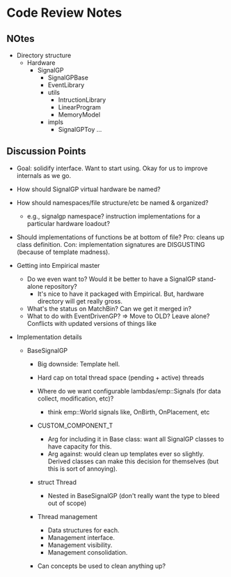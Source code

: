 # Code Review Notes

## NOtes

- Directory structure
  - Hardware
    - SignalGP
      - SignalGPBase
      - EventLibrary
      - utils
        - IntructionLibrary
        - LinearProgram
        - MemoryModel
      - impls
        - SignalGPToy
        ...

## Discussion Points

- Goal: solidify interface. Want to start using. Okay for us to improve internals
  as we go.

- How should SignalGP virtual hardware be named?
- How should namespaces/file structure/etc be named & organized?
  - e.g., signalgp namespace? instruction implementations for a particular
    hardware loadout?
- Should implementations of functions be at bottom of file? Pro: cleans up class
  definition. Con: implementation signatures are DISGUSTING (because of template madness).

- Getting into Empirical master
  - Do we even want to? Would it be better to have a SignalGP stand-alone repository?
    - It's nice to have it packaged with Empirical. But, hardware directory will
      get really gross.
  - What's the status on MatchBin? Can we get it merged in?
  - What to do with EventDrivenGP? => Move to OLD? Leave alone? Conflicts with updated
    versions of things like

- Implementation details
  - BaseSignalGP
    - Big downside: Template hell.
    - Hard cap on total thread space (pending + active) threads
    - Where do we want configurable lambdas/emp::Signals (for data collect, modification, etc)?
      - think emp::World signals like, OnBirth, OnPlacement, etc
    - CUSTOM_COMPONENT_T
      - Arg for including it in Base class: want all SignalGP classes to have capacity
        for this.
      - Arg against: would clean up templates ever so slightly. Derived classes
        can make this decision for themselves (but this is sort of annoying).
    - struct Thread
      - Nested in BaseSignalGP (don't really want the type to bleed out of scope)
    - Thread management
      - Data structures for each.
      - Management interface.
      - Management visibility.
      - Management consolidation.

    - Can concepts be used to clean anything up?